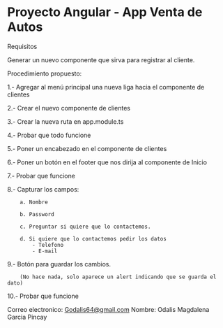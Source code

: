 # Proyecto Angular - App Venta de Autos

Requisitos

Generar un nuevo componente que sirva para registrar al cliente.

  Procedimiento propuesto:

  1.- Agregar al menú principal una nueva liga hacia el componente de clientes

  2.- Crear el nuevo componente de clientes

  3.- Crear la nueva ruta en app.module.ts

  4.- Probar que todo funcione

  5.- Poner un encabezado en el componente de clientes

  6.- Poner un  botón en el footer que nos dirija al componente de Inicio

  7.- Probar que funcione

  8.- Capturar los campos:
        
        a. Nombre
       
        b. Password
       
        c. Preguntar si quiere que lo contactemos.
        
        d. Si quiere que lo contactemos pedir los datos
            - Telefono
            - E-mail

  9.- Botón para guardar los cambios.

        (No hace nada, solo aparece un alert indicando que se guarda el dato)

10.- Probar que funcione

Correo electronico: Godalis64@gmail.com
Nombre: Odalis Magdalena Garcia Pincay